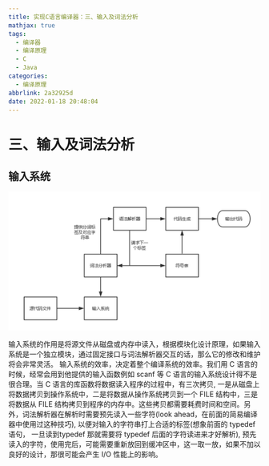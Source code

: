 ```yaml
---
title: 实现C语言编译器：三、输入及词法分析
mathjax: true
tags:
  - 编译器
  - 编译原理
  - C
  - Java
categories:
  - 编译原理
abbrlink: 2a32925d
date: 2022-01-18 20:48:04
---
```


# 三、输入及词法分析

## 输入系统

![20220118211008](https://github.com/CherryYang05/PicGo-image/blob/master/images/20220118211008.png)

输入系统的作用是将源文件从磁盘或内存中读入，根据模块化设计原理，如果输入系统是一个独立模块，通过固定接口与词法解析器交互的话，那么它的修改和维护将会非常灵活。
输入系统的效率，决定着整个编译系统的效率。我们用 C 语言的时候，经常会用到他提供的输入函数例如 scanf 等 C 语言的输入系统设计得不是很合理。当 C 语言的库函数将数据读入程序的过程中，有三次拷贝, 一是从磁盘上将数据拷贝到操作系统中，二是将数据从操作系统拷贝到一个 FILE 结构中，三是将数据从 FILE 结构拷贝到程序的内存中。这些拷贝都需要耗费时间和空间。另外，词法解析器在解析时需要预先读入一些字符(look ahead，在前面的简易编译器中使用过这种技巧), 以便对输入的字符串打上合适的标签(想象前面的 typedef 语句， 一旦读到typedef 那就需要将 typedef 后面的字符读进来才好解析), 预先读入的字符，使用完后，可能需要重新放回到缓冲区中，这一取一放，如果不加以良好的设计，那很可能会产生 I/O 性能上的影响。

